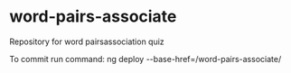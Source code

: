 # word-pairs-associate
Repository for word pairsassociation quiz

To commit run command: ng deploy --base-href=/word-pairs-associate/

